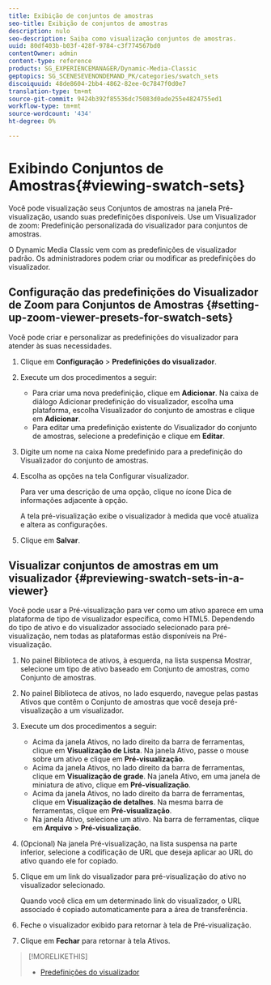 ```yaml
---
title: Exibição de conjuntos de amostras
seo-title: Exibição de conjuntos de amostras
description: nulo
seo-description: Saiba como visualização conjuntos de amostras.
uuid: 80df403b-b03f-428f-9784-c3f774567bd0
contentOwner: admin
content-type: reference
products: SG_EXPERIENCEMANAGER/Dynamic-Media-Classic
geptopics: SG_SCENESEVENONDEMAND_PK/categories/swatch_sets
discoiquuid: 48de8604-2bb4-4862-82ee-0c7847f0d0e7
translation-type: tm+mt
source-git-commit: 9424b392f85536dc75083d0ade255e4824755ed1
workflow-type: tm+mt
source-wordcount: '434'
ht-degree: 0%

---
```



# Exibindo Conjuntos de Amostras{#viewing-swatch-sets}

Você pode visualização seus Conjuntos de amostras na janela Pré-visualização, usando suas predefinições disponíveis. Use um Visualizador de zoom: Predefinição personalizada do visualizador para conjuntos de amostras.

O Dynamic Media Classic vem com as predefinições de visualizador padrão. Os administradores podem criar ou modificar as predefinições do visualizador.

## Configuração das predefinições do Visualizador de Zoom para Conjuntos de Amostras {#setting-up-zoom-viewer-presets-for-swatch-sets}

Você pode criar e personalizar as predefinições do visualizador para atender às suas necessidades.

1. Clique em **Configuração** > **Predefinições do visualizador**.
1. Execute um dos procedimentos a seguir:

   * Para criar uma nova predefinição, clique em **Adicionar**. Na caixa de diálogo Adicionar predefinição do visualizador, escolha uma plataforma, escolha Visualizador do conjunto de amostras e clique em **Adicionar**.
   * Para editar uma predefinição existente do Visualizador do conjunto de amostras, selecione a predefinição e clique em **Editar**.

1. Digite um nome na caixa Nome predefinido para a predefinição do Visualizador do conjunto de amostras.
1. Escolha as opções na tela Configurar visualizador.

   Para ver uma descrição de uma opção, clique no ícone Dica de informações adjacente à opção.

   A tela pré-visualização exibe o visualizador à medida que você atualiza e altera as configurações.

1. Clique em **Salvar**.

## Visualizar conjuntos de amostras em um visualizador {#previewing-swatch-sets-in-a-viewer}

Você pode usar a Pré-visualização para ver como um ativo aparece em uma plataforma de tipo de visualizador específica, como HTML5. Dependendo do tipo de ativo e do visualizador associado selecionado para pré-visualização, nem todas as plataformas estão disponíveis na Pré-visualização.

1. No painel Biblioteca de ativos, à esquerda, na lista suspensa Mostrar, selecione um tipo de ativo baseado em Conjunto de amostras, como Conjunto de amostras.
1. No painel Biblioteca de ativos, no lado esquerdo, navegue pelas pastas Ativos que contêm o Conjunto de amostras que você deseja pré-visualização a um visualizador.
1. Execute um dos procedimentos a seguir:

   * Acima da janela Ativos, no lado direito da barra de ferramentas, clique em **Visualização de Lista**. Na janela Ativo, passe o mouse sobre um ativo e clique em **Pré-visualização**.
   * Acima da janela Ativos, no lado direito da barra de ferramentas, clique em **Visualização de grade**. Na janela Ativo, em uma janela de miniatura de ativo, clique em **Pré-visualização**.
   * Acima da janela Ativos, no lado direito da barra de ferramentas, clique em **Visualização de detalhes**. Na mesma barra de ferramentas, clique em **Pré-visualização**.
   * Na janela Ativo, selecione um ativo. Na barra de ferramentas, clique em **Arquivo** > **Pré-visualização**.

1. (Opcional) Na janela Pré-visualização, na lista suspensa na parte inferior, selecione a codificação de URL que deseja aplicar ao URL do ativo quando ele for copiado.
1. Clique em um link do visualizador para pré-visualização do ativo no visualizador selecionado.

   Quando você clica em um determinado link do visualizador, o URL associado é copiado automaticamente para a área de transferência.

1. Feche o visualizador exibido para retornar à tela de Pré-visualização.
1. Clique em **Fechar** para retornar à tela Ativos.

>[!MORELIKETHIS]
>
>* [Predefinições do visualizador](application-setup.md#viewer_presets)

